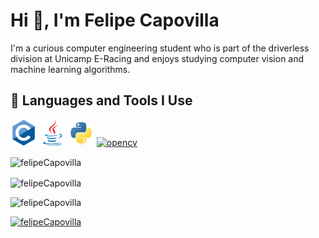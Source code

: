 <h1>Hi 👋, I'm Felipe Capovilla</h1>
<p>I'm a curious computer engineering student who is part of the driverless division at Unicamp E-Racing and enjoys studying computer vision and machine learning algorithms.</p>
<h2>🚀 Languages and Tools I Use</h2>
<p><a target="_blank" href="https://raw.githubusercontent.com/devicons/devicon/master/icons/c/c-original.svg" style="display: inline-block;"><img src="https://raw.githubusercontent.com/devicons/devicon/master/icons/c/c-original.svg" alt="c" width="42" height="42" /></a>
<a target="_blank" href="https://raw.githubusercontent.com/devicons/devicon/master/icons/java/java-original.svg" style="display: inline-block;"><img src="https://raw.githubusercontent.com/devicons/devicon/master/icons/java/java-original.svg" alt="java" width="42" height="42" /></a>
<a target="_blank" href="https://raw.githubusercontent.com/devicons/devicon/master/icons/python/python-original.svg" style="display: inline-block;"><img src="https://raw.githubusercontent.com/devicons/devicon/master/icons/python/python-original.svg" alt="python" width="42" height="42" /></a>
<a target="_blank" href="https://www.vectorlogo.zone/logos/opencv/opencv-icon.svg" style="display: inline-block;"><img src="https://www.vectorlogo.zone/logos/opencv/opencv-icon.svg" alt="opencv" width="42" height="42" /></a></p>
<p><img align="center" src="https://github-readme-stats.vercel.app/api?username=felipeCapovilla&show_icons=true&locale=en" alt="felipeCapovilla" /></p>
<p><img align="center" src="https://github-readme-streak-stats.herokuapp.com/?user=felipeCapovilla&" alt="felipeCapovilla" /></p>
<p><img src="https://github-readme-stats.vercel.app/api/top-langs?username=felipeCapovilla&show_icons=true&locale=en&layout=compact" alt="felipeCapovilla" /></p>
<p><a href="https://github.com/ryo-ma/github-profile-trophy"><img src="https://github-profile-trophy.vercel.app/?username=felipeCapovilla" alt="felipeCapovilla" /></a></p>
